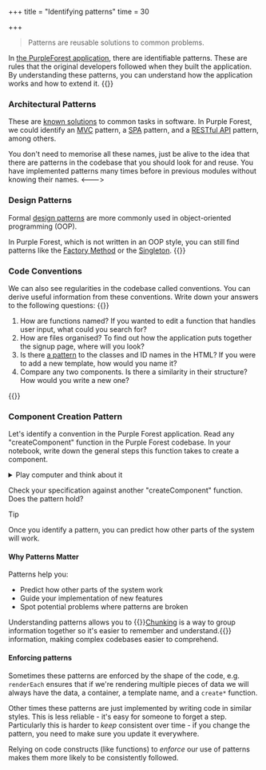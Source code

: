 +++
title = "Identifying patterns"
time = 30

+++

> Patterns are reusable solutions to common problems.

In [the PurpleForest application](https://github.com/CodeYourFuture/Module-Legacy-Code), there are identifiable patterns. These are rules that the original developers followed when they built the application. By understanding these patterns, you can understand how the application works and how to extend it.
{{<columns>}}

### Architectural Patterns

These are [known solutions](https://www.turing.com/blog/software-architecture-patterns-types) to common tasks in software. In Purple Forest, we could identify an [MVC](https://developer.mozilla.org/en-US/docs/Glossary/MVC) pattern, a [SPA](https://developer.mozilla.org/en-US/docs/Glossary/SPA) pattern, and a [RESTful API](https://developer.mozilla.org/en-US/docs/Glossary/REST) pattern, among others.

You don't need to memorise all these names, just be alive to the idea that there are patterns in the codebase that you should look for and reuse. You have implemented patterns many times before in previous modules without knowing their names.
<--->

### Design Patterns

Formal [design patterns](https://refactoring.guru/design-patterns/what-is-pattern) are more commonly used in object-oriented programming (OOP).

In Purple Forest, which is not written in an OOP style, you can still find patterns like the [Factory Method](https://refactoring.guru/design-patterns/factory-method) or the [Singleton](https://refactoring.guru/design-patterns/singleton).
{{</columns>}}

### Code Conventions

We can also see regularities in the codebase called conventions. You can derive useful information from these conventions. Write down your answers to the following questions:
{{<note type="Activity" title="Investigate and document">}}

1. How are functions named? If you wanted to edit a function that handles user input, what could you search for?
1. How are files organised? To find out how the application puts together the signup page, where will you look?
1. Is there [a pattern](https://getbem.com/) to the classes and ID names in the HTML? If you were to add a new template, how would you name it?
1. Compare any two components. Is there a similarity in their structure? How would you write a new one?

{{</note>}}

### Component Creation Pattern

Let's identify a convention in the Purple Forest application. Read any "createComponent" function in the Purple Forest codebase. In your notebook, write down the general steps this function takes to create a component.

<details><summary>Play computer and think about it</summary>

```javascript
// function name starts with create
// then name of file
// function expects a template (id) and data as arguments {
// first, return if there's no data
// next, clone template to create a fragment
// then, populate the fragment with data
// return fragment
//}
```

</details>

Check your specification against another "createComponent" function. Does the pattern hold?

> [!TIP]
> Once you identify a pattern, you can predict how other parts of the system will work.

#### Why Patterns Matter

Patterns help you:

- Predict how other parts of the system work
- Guide your implementation of new features
- Spot potential problems where patterns are broken

Understanding patterns allows you to {{<tooltip title="chunk">}}[Chunking](https://www.youtube.com/watch?v=hydCdGLAh00) is a way to group information together so it's easier to remember and understand.{{</tooltip>}} information, making complex codebases easier to comprehend.

#### Enforcing patterns

Sometimes these patterns are enforced by the shape of the code, e.g. `renderEach` ensures that if we're rendering multiple pieces of data we will always have the data, a container, a template name, and a `create*` function.

Other times these patterns are just implemented by writing code in similar styles. This is less reliable - it's easy for someone to forget a step. Particularly this is harder to _keep_ consistent over time - if you change the pattern, you need to make sure you update it everywhere.

Relying on code constructs (like functions) to _enforce_ our use of patterns makes them more likely to be consistently followed.
